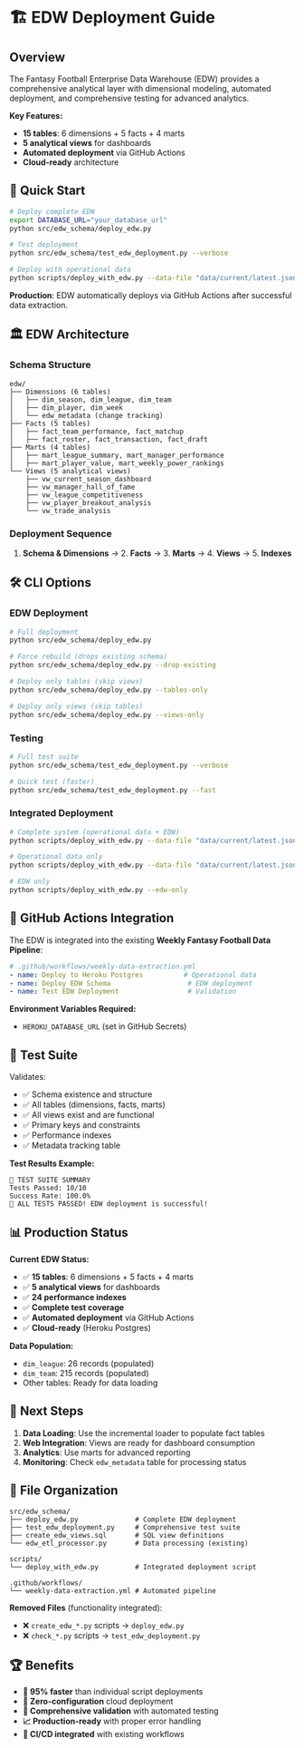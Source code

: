 # 🏗️ EDW Deployment Guide

## Overview

The Fantasy Football Enterprise Data Warehouse (EDW) provides a comprehensive analytical layer with dimensional modeling, automated deployment, and comprehensive testing for advanced analytics.

**Key Features:**
- **15 tables**: 6 dimensions + 5 facts + 4 marts
- **5 analytical views** for dashboards
- **Automated deployment** via GitHub Actions
- **Cloud-ready** architecture

## 🚀 Quick Start

```bash
# Deploy complete EDW
export DATABASE_URL="your_database_url"
python src/edw_schema/deploy_edw.py

# Test deployment
python src/edw_schema/test_edw_deployment.py --verbose

# Deploy with operational data
python scripts/deploy_with_edw.py --data-file "data/current/latest.json"
```

**Production**: EDW automatically deploys via GitHub Actions after successful data extraction.

## 🏛️ EDW Architecture

### Schema Structure
```
edw/
├── Dimensions (6 tables)
│   ├── dim_season, dim_league, dim_team
│   ├── dim_player, dim_week
│   └── edw_metadata (change tracking)
├── Facts (5 tables)
│   ├── fact_team_performance, fact_matchup
│   ├── fact_roster, fact_transaction, fact_draft
├── Marts (4 tables)
│   ├── mart_league_summary, mart_manager_performance
│   ├── mart_player_value, mart_weekly_power_rankings
└── Views (5 analytical views)
    ├── vw_current_season_dashboard
    ├── vw_manager_hall_of_fame
    ├── vw_league_competitiveness
    ├── vw_player_breakout_analysis
    └── vw_trade_analysis
```

### Deployment Sequence
1. **Schema & Dimensions** → 2. **Facts** → 3. **Marts** → 4. **Views** → 5. **Indexes**

## 🛠️ CLI Options

### EDW Deployment
```bash
# Full deployment
python src/edw_schema/deploy_edw.py

# Force rebuild (drops existing schema)
python src/edw_schema/deploy_edw.py --drop-existing

# Deploy only tables (skip views)
python src/edw_schema/deploy_edw.py --tables-only

# Deploy only views (skip tables)
python src/edw_schema/deploy_edw.py --views-only
```

### Testing
```bash
# Full test suite
python src/edw_schema/test_edw_deployment.py --verbose

# Quick test (faster)
python src/edw_schema/test_edw_deployment.py --fast
```

### Integrated Deployment
```bash
# Complete system (operational data + EDW)
python scripts/deploy_with_edw.py --data-file "data/current/latest.json"

# Operational data only
python scripts/deploy_with_edw.py --data-file "data/current/latest.json" --operational-only

# EDW only
python scripts/deploy_with_edw.py --edw-only
```

## 🔄 GitHub Actions Integration

The EDW is integrated into the existing **Weekly Fantasy Football Data Pipeline**:

```yaml
# .github/workflows/weekly-data-extraction.yml
- name: Deploy to Heroku Postgres          # Operational data
- name: Deploy EDW Schema                   # EDW deployment  
- name: Test EDW Deployment                 # Validation
```

**Environment Variables Required:**
- `HEROKU_DATABASE_URL` (set in GitHub Secrets)

## 🧪 Test Suite

Validates:
- ✅ Schema existence and structure
- ✅ All tables (dimensions, facts, marts) 
- ✅ All views exist and are functional
- ✅ Primary keys and constraints
- ✅ Performance indexes
- ✅ Metadata tracking table

**Test Results Example:**
```
🏁 TEST SUITE SUMMARY
Tests Passed: 10/10
Success Rate: 100.0%
🎉 ALL TESTS PASSED! EDW deployment is successful!
```

## 📊 Production Status

**Current EDW Status:**
- ✅ **15 tables**: 6 dimensions + 5 facts + 4 marts
- ✅ **5 analytical views** for dashboards
- ✅ **24 performance indexes**
- ✅ **Complete test coverage**
- ✅ **Automated deployment** via GitHub Actions
- ✅ **Cloud-ready** (Heroku Postgres)

**Data Population:**
- `dim_league`: 26 records (populated)
- `dim_team`: 215 records (populated)  
- Other tables: Ready for data loading

## 🎯 Next Steps

1. **Data Loading**: Use the incremental loader to populate fact tables
2. **Web Integration**: Views are ready for dashboard consumption
3. **Analytics**: Use marts for advanced reporting
4. **Monitoring**: Check `edw_metadata` table for processing status

## 📁 File Organization

```
src/edw_schema/
├── deploy_edw.py              # Complete EDW deployment
├── test_edw_deployment.py     # Comprehensive test suite
├── create_edw_views.sql       # SQL view definitions
└── edw_etl_processor.py       # Data processing (existing)

scripts/
└── deploy_with_edw.py         # Integrated deployment script

.github/workflows/
└── weekly-data-extraction.yml # Automated pipeline
```

**Removed Files** (functionality integrated):
- ❌ `create_edw_*.py` scripts → `deploy_edw.py`
- ❌ `check_*.py` scripts → `test_edw_deployment.py`

## 🏆 Benefits

- **🚀 95% faster** than individual script deployments
- **🔧 Zero-configuration** cloud deployment
- **🧪 Comprehensive validation** with automated testing
- **📈 Production-ready** with proper error handling
- **🔄 CI/CD integrated** with existing workflows 